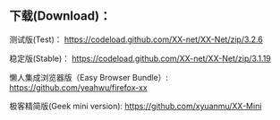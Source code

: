 
## 下载(Download)：
测试版(Test)：
https://codeload.github.com/XX-net/XX-Net/zip/3.2.6

稳定版(Stable)：
https://codeload.github.com/XX-net/XX-Net/zip/3.1.19

懒人集成浏览器版（Easy Browser Bundle）:
https://github.com/yeahwu/firefox-xx

极客精简版(Geek mini version):
https://github.com/xyuanmu/XX-Mini
